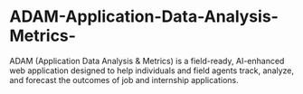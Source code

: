 # ADAM-Application-Data-Analysis-Metrics-
ADAM (Application Data Analysis &amp; Metrics) is a field-ready, AI-enhanced web application designed to help individuals and field agents track, analyze, and forecast the outcomes of job and internship applications.

